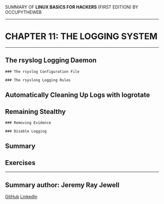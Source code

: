 SUMMARY OF 
**LINUX BASICS FOR HACKERS** 
(FIRST EDITION) BY OCCUPYTHEWEB

---

# CHAPTER 11: THE LOGGING SYSTEM

---

## The rsyslog Logging Daemon

	### The rsyslog Configuration File

	### The rsyslong Logging Rules

## Automatically Cleaning Up Logs with logrotate

## Remaining Stealthy

	### Removing Evidence

	### Disable Logging

## Summary

## Exercises

---

## Summary author: **Jeremy Ray Jewell**
[GitHub](https://github.com/jeremyrayjewell)
[LinkedIn](https://www.linkedin.com/in/jeremyrayjewell)
